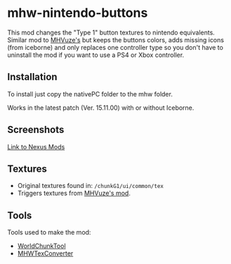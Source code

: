 # mhw-nintendo-buttons
This mod changes the "Type 1" button textures to nintendo equivalents.
Similar mod to [MHVuze's](https://www.nexusmods.com/monsterhunterworld/mods/2)
but keeps the buttons colors, adds missing icons (from iceborne) and only
replaces one controller type so you don't have to uninstall the mod if you
want to use a PS4 or Xbox controller.


## Installation
To install just copy the nativePC folder to the mhw folder.

Works in the latest patch (Ver. 15.11.00) with or without Iceborne.


## Screenshots
[Link to Nexus Mods](https://www.nexusmods.com/monsterhunterworld/mods/5124?tab=images)


## Textures
* Original textures found in: `/chunkG1/ui/common/tex`
* Triggers textures from [MHVuze's mod](https://www.nexusmods.com/monsterhunterworld/mods/2).


## Tools
Tools used to make the mod:

* [WorldChunkTool](https://github.com/mhvuze/WorldChunkTool)
* [MHWTexConverter](https://www.nexusmods.com/monsterhunterworld/mods/440)
